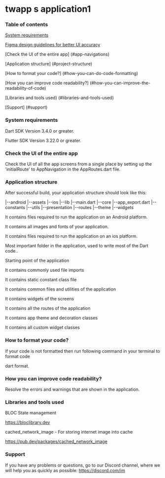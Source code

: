 # twapp s application1

### Table of contents

[System requirements](#system-requirements)

[Figma design guidelines for better UI accuracy](#figma-design-guideline-for-better-accuracy)

[Check the UI of the entire app] (#app-navigations)

[Application structure] (#project-structure)

[How to format your code?] (#how-you-can-do-code-formatting)

[How you can improve code readability?] (#how-you-can-improve-the-readability-of-code)

[Libraries and tools used) (#libraries-and-tools-used)

[Support] (#support)

### System requirements

Dart SDK Version 3.4.0 or greater.

Flutter SDK Version 3.22.0 or greater.


### Check the UI of the entire app

Check the UI of all the app screens from a single place by setting up the 'initialRoute' to AppNavigation in the AppRoutes.dart file.

### Application structure

After successful build, your application structure should look like this:

|--android
|--assets
|--ios
|--lib
   |--main.dart
   |--core
       |--app_export.dart
       |--constants
       |--utils
   |--presentation
   |--routes
   |--theme
   |--widgets

It contains files required to run the application on an Android platform.

It contains all images and fonts of your application.

It contains files required to run the application on an ios platform.

Most important folder in the application, used to write most of the Dart code..

Starting point of the application

It contains commonly used file imports

It contains static constant class file

It contains common files and utilities of the application

It contains widgets of the screens

It contains all the routes of the application

It contains app theme and decoration classes

It contains all custom widget classes

### How to format your code?

if your code is not formatted then run following command in your terminal to format code

dart format.

### How you can improve code readability?

Resolve the errors and warnings that are shown in the application.

### Libraries and tools used

BLOC State management

https://bloclibrary.dev

cached_network_image - For storing internet image into cache

https://pub.dev/packages/cached_network_image

### Support

If you have any problems or questions, go to our Discord channel, where we will help you as quickly as possible: https://discord.com/im